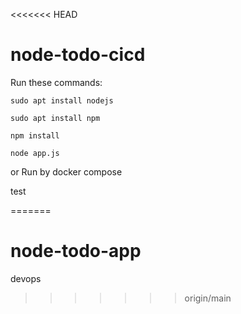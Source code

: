 <<<<<<< HEAD
# node-todo-cicd

Run these commands:


`sudo apt install nodejs`


`sudo apt install npm`


`npm install`

`node app.js`

or Run by docker compose

test

=======
# node-todo-app
devops
>>>>>>> origin/main
